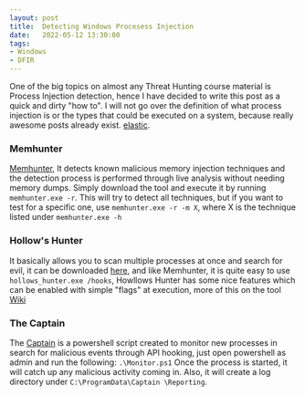 ```yaml
---
layout: post
title:  Detecting Windows Procesess Injection 
date:   2022-05-12 13:30:00
tags:
- Windows
- DFIR
---
```



One of the big topics on almost any Threat Hunting course material is Process Injection detection, hence I have decided to write this post as a quick and
dirty "how to". I will not go over the definition of what process injection is or the types that could be executed on a system, because  really awesome posts
already exist. [elastic](https://www.elastic.co/blog/ten-process-injection-techniques-technical-survey-common-and-trending-process).


### Memhunter

[Memhunter](https:/github.com/marcosd4h/memhunter), It detects known malicious memory injection techniques and the detection process is performed through live analysis without needing memory dumps. Simply download the tool and execute it by running ```memhunter.exe -r```. This will try to detect all techniques, but if you want to test for a specific one, use ```memhunter.exe -r -m X```,  where X is the technique listed under ```memhunter.exe -h```
<br/>


### Hollow's Hunter

It basically allows you to scan multiple processes at once and search for evil, it can be downloaded [here](https://github.com/hasherezade/hollows_hunter),
and like Memhunter, it is quite easy to use ```hollows_hunter.exe /hooks```, Howllows Hunter has some nice features which can be enabled with simple "flags"
at execution, more of this on the tool [Wiki](https://github.com/hasherezade/hollows_hunter/wiki)
<br/>

### The Captain

The [Captain](https://github.com/y3n11/Captain) is a powershell script created to monitor new processes in search for malicious events through API hooking,
just open powershell as admin and run the following:
``` .\Monitor.ps1 ```
Once the process is started, it will catch up any malicious activity coming in. Also, it will create a log directory under ```C:\ProgramData\Captain
\Reporting```.

